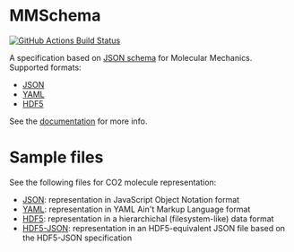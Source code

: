 # MMSchema

[![GitHub Actions Build Status](https://github.com/MolSSI/mmschema/workflows/CI/badge.svg)](https://github.com/MolSSI/mmschema/actions?query=workflow%3ACI)

A specification based on [JSON schema](https://json-schema.org) for Molecular Mechanics. Supported formats:

- [JSON](https://www.json.org)
- [YAML](https://yaml.org)
- [HDF5](https://www.hdfgroup.org/solutions/hdf5)

See the [documentation](https://molssi.github.io/mmschema) for more info.

# Sample files
See the following files for CO2 molecule representation:

- [JSON](mmschema/data/sample/co2.json): representation in JavaScript Object Notation format
- [YAML](mmschema/data/sample/co2.yaml): representation in YAML Ain't Markup Language format
- [HDF5](mmschema/data/sample/co2.hdf5): representation in a hierarchichal (filesystem-like) data format
- [HDF5-JSON](mmschema/data/sample/co2-h5.json): representation in an HDF5-equivalent JSON file based on the HDF5-JSON specification
